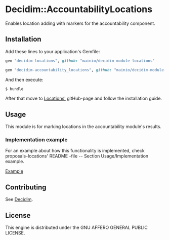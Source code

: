# Decidim::AccountabilityLocations

Enables location adding with markers for the accountability component.

## Installation

Add these lines to your application's Gemfile:

```ruby
gem "decidim-locations", github: "mainio/decidim-module-locations"
```

```ruby
gem "decidim-accountability_locations", github: "mainio/decidim-module-locatables"
```

And then execute:

```bash
$ bundle
```

After that move to [Locations'](https://github.com/mainio/decidim-module-locations) gitHub-page and follow the installation
guide.

## Usage

This module is for marking locations in the accountability module's results.

### Implementation example

For an example about how this functionality is implemented, check proposals-locations'
README -file -- Section Usage/Implementation example.

[Example](https://github.com/mainio/decidim-module-locatables/blob/main/decidim-module-proposals_locations/README.md)

## Contributing

See [Decidim](https://github.com/decidim/decidim).

## License

This engine is distributed under the GNU AFFERO GENERAL PUBLIC LICENSE.
